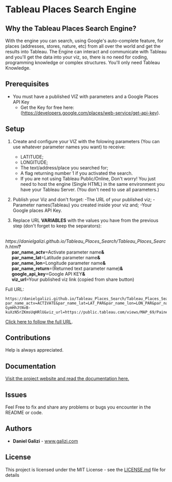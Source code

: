 # Tableau Places Search Engine

## Why the Tableau Places Search Engine?
With the engine you can search, using Google's auto-complete feature, for places (addresses, stores, nature, etc) from all over the world and get the results into Tableau.
The Engine can interact and communicate with Tableau and you'll get the data into your viz, so, there is no need for coding, programming knowledge or complex structures. You'll only need Tableau Knowledge.


## Prerequisites
* You must have a published VIZ with parameters and a Google Places API Key
    - Get the Key for free here: (https://developers.google.com/places/web-service/get-api-key). 


## Setup
1. Create and configure your VIZ with the folowing parameters (You can use whatever parameter names you want) to receive:
    - LATITUDE;
    - LONGITUDE;
    - The text/address/place you searched for;
    - A flag returning number 1 if you activated the search.
    - If you are not using Tableau Public/Online, Don't worry! You just need to host the engine (Single HTML) in the same environment         you have your Tableau Server.
(You don't need to use all parameters.)
    
2. Publish your Viz and don't forget:
    -The URL of your published viz;
    -Parameter names(Tableau) you created inside your viz and;
    -Your Google places API Key.

3. Replace URL **VARIABLES** with the values you have from the previous step (don't forget to keep the separators):

<p><em>&nbsp; &nbsp; &nbsp; https://danielgalizi.github.io/Tableau_Places_Search/Tableau_Places_Search.html</em><strong>?</strong><br /><strong>&nbsp; &nbsp; &nbsp; par_name_actv</strong>=Activate parameter name<strong>&amp;</strong><br /><strong>&nbsp; &nbsp; &nbsp; par_name_lat</strong>=Latitude parameter name<strong>&amp;</strong><br /><strong>&nbsp; &nbsp; &nbsp; par_name_lon</strong>=Longitude parameter name<strong>&amp;</strong><br /><strong>&nbsp; &nbsp; &nbsp; par_name_return</strong>=(Returned text parameter name)<strong>&amp;</strong><br /><strong>&nbsp; &nbsp; &nbsp; google_api_key</strong>=Google API KEY<strong>&amp;</strong><br /><strong>&nbsp; &nbsp; &nbsp; viz_url</strong>=Your published viz link (copied from share button)</p>
  
Full URL:   

    https://danielgalizi.github.io/Tableau_Places_Search/Tableau_Places_Search.html?par_name_actv=ACTIVATE&par_name_lat=LAT_PAR&par_name_lon=LON_PAR&par_name_return=LOCATION_STR&google_api_key=AIzaSyCdit-GymHhJtNvB-kuXzN5rZKmsUqHRlU&viz_url=https://public.tableau.com/views/MAP_69/Painel1
[Click here to follow the full URL](https://danielgalizi.github.io/Tableau_Places_Search/Tableau_Places_Search.html?par_name_actv=ACTIVATE&par_name_lat=LAT_PAR&par_name_lon=LON_PAR&par_name_return=LOCATION_STR&google_api_key=AIzaSyCdit-GymHhJtNvB-kuXzN5rZKmsUqHRlU&viz_url=https://public.tableau.com/views/MAP_69/Painel1). 
 

## Contributions
Help is always appreciated.

## Documentation
[Visit the project website and read the documentation here.](https://github.com/danielgalizi/Tableau_Places_Search)

## Issues
Feel Free to fix and share any problems or bugs you encounter in the README or code.

## Authors

* **Daniel Galizi** - www.galizi.com

## License

This project is licensed under the MIT License - see the [LICENSE.md](LICENSE.md) file for details
